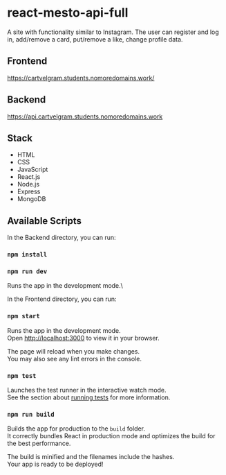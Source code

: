 # react-mesto-api-full
A site with functionality similar to Instagram. 
The user can register and log in, add/remove a card, put/remove a like, change profile data.

## Frontend
https://cartvelgram.students.nomoredomains.work/

## Backend
https://api.cartvelgram.students.nomoredomains.work

## Stack
* HTML
* CSS
* JavaScript
* React.js
* Node.js
* Express
* MongoDB

## Available Scripts

In the Backend directory, you can run:

### `npm install`

### `npm run dev`

Runs the app in the development mode.\

In the Frontend directory, you can run:

### `npm start`

Runs the app in the development mode.\
Open [http://localhost:3000](http://localhost:3000) to view it in your browser.

The page will reload when you make changes.\
You may also see any lint errors in the console.

### `npm test`

Launches the test runner in the interactive watch mode.\
See the section about [running tests](https://facebook.github.io/create-react-app/docs/running-tests) for more information.

### `npm run build`

Builds the app for production to the `build` folder.\
It correctly bundles React in production mode and optimizes the build for the best performance.

The build is minified and the filenames include the hashes.\
Your app is ready to be deployed!
